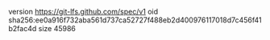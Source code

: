 version https://git-lfs.github.com/spec/v1
oid sha256:ee0a916f732aba561d737ca52727f488eb2d400976117018d7c456f41b2fac4d
size 45986
